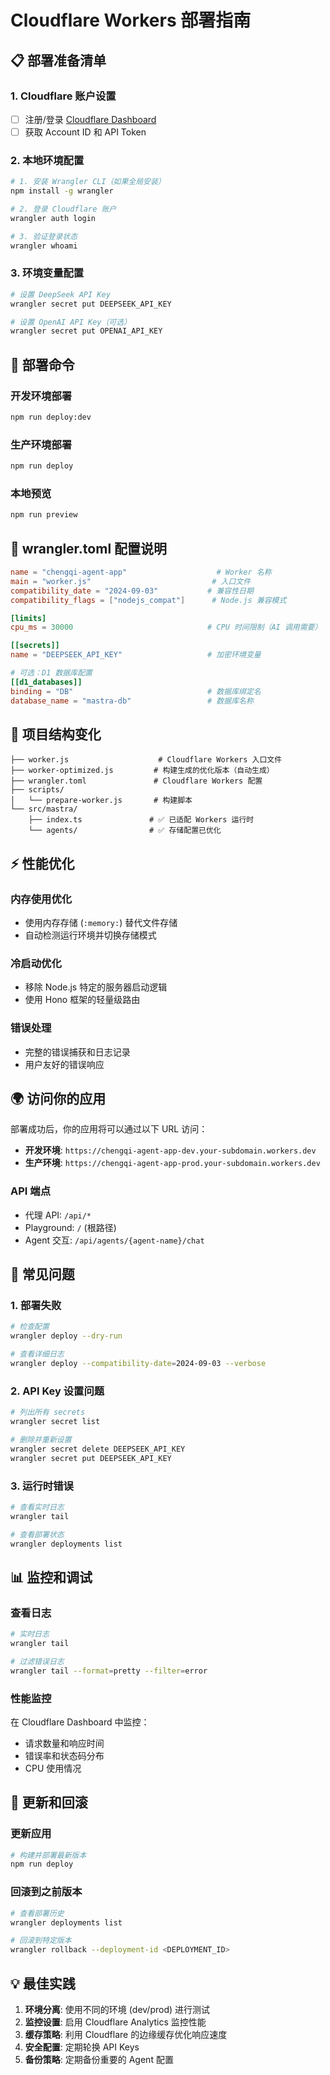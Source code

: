 # Cloudflare Workers 部署指南

## 📋 部署准备清单

### 1. **Cloudflare 账户设置**
- [ ] 注册/登录 [Cloudflare Dashboard](https://dash.cloudflare.com/)
- [ ] 获取 Account ID 和 API Token

### 2. **本地环境配置**

```bash
# 1. 安装 Wrangler CLI（如果全局安装）
npm install -g wrangler

# 2. 登录 Cloudflare 账户
wrangler auth login

# 3. 验证登录状态
wrangler whoami
```

### 3. **环境变量配置**

```bash
# 设置 DeepSeek API Key
wrangler secret put DEEPSEEK_API_KEY

# 设置 OpenAI API Key（可选）
wrangler secret put OPENAI_API_KEY
```

## 🚀 部署命令

### **开发环境部署**
```bash
npm run deploy:dev
```

### **生产环境部署**
```bash
npm run deploy
```

### **本地预览**
```bash
npm run preview
```

## 📝 wrangler.toml 配置说明

```toml
name = "chengqi-agent-app"                    # Worker 名称
main = "worker.js"                           # 入口文件
compatibility_date = "2024-09-03"           # 兼容性日期
compatibility_flags = ["nodejs_compat"]      # Node.js 兼容模式

[limits]
cpu_ms = 30000                              # CPU 时间限制（AI 调用需要）

[[secrets]]
name = "DEEPSEEK_API_KEY"                   # 加密环境变量

# 可选：D1 数据库配置
[[d1_databases]]
binding = "DB"                              # 数据库绑定名
database_name = "mastra-db"                 # 数据库名称
```

## 🔧 项目结构变化

```
├── worker.js                    # Cloudflare Workers 入口文件
├── worker-optimized.js         # 构建生成的优化版本（自动生成）
├── wrangler.toml               # Cloudflare Workers 配置
├── scripts/
│   └── prepare-worker.js       # 构建脚本
└── src/mastra/
    ├── index.ts               # ✅ 已适配 Workers 运行时
    └── agents/                # ✅ 存储配置已优化
```

## ⚡ 性能优化

### **内存使用优化**
- 使用内存存储 (`:memory:`) 替代文件存储
- 自动检测运行环境并切换存储模式

### **冷启动优化**
- 移除 Node.js 特定的服务器启动逻辑
- 使用 Hono 框架的轻量级路由

### **错误处理**
- 完整的错误捕获和日志记录
- 用户友好的错误响应

## 🌍 访问你的应用

部署成功后，你的应用将可以通过以下 URL 访问：

- **开发环境**: `https://chengqi-agent-app-dev.your-subdomain.workers.dev`
- **生产环境**: `https://chengqi-agent-app-prod.your-subdomain.workers.dev`

### **API 端点**
- 代理 API: `/api/*`
- Playground: `/` (根路径)
- Agent 交互: `/api/agents/{agent-name}/chat`

## 🚨 常见问题

### **1. 部署失败**
```bash
# 检查配置
wrangler deploy --dry-run

# 查看详细日志
wrangler deploy --compatibility-date=2024-09-03 --verbose
```

### **2. API Key 设置问题**
```bash
# 列出所有 secrets
wrangler secret list

# 删除并重新设置
wrangler secret delete DEEPSEEK_API_KEY
wrangler secret put DEEPSEEK_API_KEY
```

### **3. 运行时错误**
```bash
# 查看实时日志
wrangler tail

# 查看部署状态
wrangler deployments list
```

## 📊 监控和调试

### **查看日志**
```bash
# 实时日志
wrangler tail

# 过滤错误日志
wrangler tail --format=pretty --filter=error
```

### **性能监控**
在 Cloudflare Dashboard 中监控：
- 请求数量和响应时间
- 错误率和状态码分布
- CPU 使用情况

## 🔄 更新和回滚

### **更新应用**
```bash
# 构建并部署最新版本
npm run deploy
```

### **回滚到之前版本**
```bash
# 查看部署历史
wrangler deployments list

# 回滚到特定版本
wrangler rollback --deployment-id <DEPLOYMENT_ID>
```

## 💡 最佳实践

1. **环境分离**: 使用不同的环境 (dev/prod) 进行测试
2. **监控设置**: 启用 Cloudflare Analytics 监控性能
3. **缓存策略**: 利用 Cloudflare 的边缘缓存优化响应速度
4. **安全配置**: 定期轮换 API Keys
5. **备份策略**: 定期备份重要的 Agent 配置